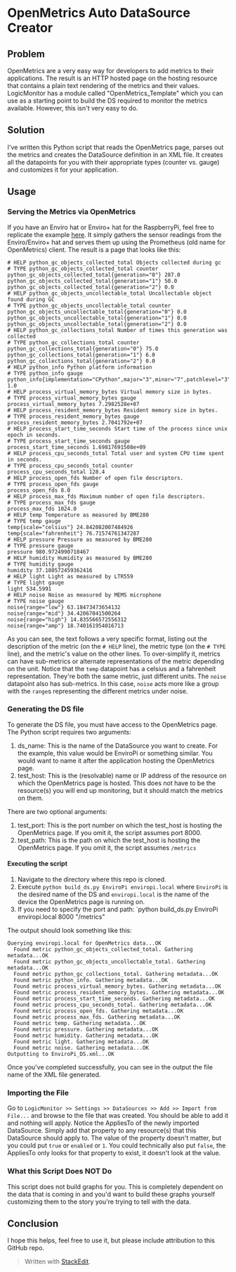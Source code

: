 # OpenMetrics Auto DataSource Creator
## Problem
OpenMetrics are a very easy way for developers to add metrics to their applications. The result is an HTTP hosted page on the hosting resource that contains a plain text rendering of the metrics and their values. LogicMonitor has a module called "OpenMetrics_Template" which you can use as a starting point to build the DS required to monitor the metrics available. However, this isn't very easy to do.
## Solution
I've written this Python script that reads the OpenMetrics page, parses out the metrics and creates the DataSource definition in an XML file. It creates all the datapoints for you with their appropriate types (counter vs. gauge) and customizes it for your application.
## Usage
### Serving the Metrics via OpenMetrics
If you have an Enviro hat or Enviro+ hat for the RaspberryPi, feel free to replicate the example [here](example/serve_metrics.py). It simply gathers the sensor readings from the Enviro/Enviro+ hat and serves them up using the Prometheus (old name for OpenMetrics) client.
The result is a page that looks like this:
```
# HELP python_gc_objects_collected_total Objects collected during gc
# TYPE python_gc_objects_collected_total counter
python_gc_objects_collected_total{generation="0"} 287.0
python_gc_objects_collected_total{generation="1"} 50.0
python_gc_objects_collected_total{generation="2"} 0.0
# HELP python_gc_objects_uncollectable_total Uncollectable object found during GC
# TYPE python_gc_objects_uncollectable_total counter
python_gc_objects_uncollectable_total{generation="0"} 0.0
python_gc_objects_uncollectable_total{generation="1"} 0.0
python_gc_objects_uncollectable_total{generation="2"} 0.0
# HELP python_gc_collections_total Number of times this generation was collected
# TYPE python_gc_collections_total counter
python_gc_collections_total{generation="0"} 75.0
python_gc_collections_total{generation="1"} 6.0
python_gc_collections_total{generation="2"} 0.0
# HELP python_info Python platform information
# TYPE python_info gauge
python_info{implementation="CPython",major="3",minor="7",patchlevel="3",version="3.7.3"} 1.0
# HELP process_virtual_memory_bytes Virtual memory size in bytes.
# TYPE process_virtual_memory_bytes gauge
process_virtual_memory_bytes 7.2982528e+07
# HELP process_resident_memory_bytes Resident memory size in bytes.
# TYPE process_resident_memory_bytes gauge
process_resident_memory_bytes 2.7041792e+07
# HELP process_start_time_seconds Start time of the process since unix epoch in seconds.
# TYPE process_start_time_seconds gauge
process_start_time_seconds 1.69817691508e+09
# HELP process_cpu_seconds_total Total user and system CPU time spent in seconds.
# TYPE process_cpu_seconds_total counter
process_cpu_seconds_total 128.4
# HELP process_open_fds Number of open file descriptors.
# TYPE process_open_fds gauge
process_open_fds 8.0
# HELP process_max_fds Maximum number of open file descriptors.
# TYPE process_max_fds gauge
process_max_fds 1024.0
# HELP temp Temperature as measured by BME280
# TYPE temp gauge
temp{scale="celsius"} 24.842082007484926
temp{scale="fahrenheit"} 76.71574761347287
# HELP pressure Pressure as measured by BME280
# TYPE pressure gauge
pressure 980.9724990710467
# HELP humidity Humidity as measured by BME280
# TYPE humidity gauge
humidity 37.180572459362416
# HELP light Light as measured by LTR559
# TYPE light gauge
light 534.5991
# HELP noise Noise as measured by MEMS microphone
# TYPE noise gauge
noise{range="low"} 63.18473473654132
noise{range="mid"} 34.42067041500264
noise{range="high"} 14.835566572556312
noise{range="amp"} 18.740161954016713
```
As you can see, the text follows a very specific format, listing out the description of the metric (on the `# HELP` line), the metric type (on the `# TYPE` line), and the metric's value on the other lines. To over-simplify it, metrics can have sub-metrics or alternate representations of the metric depending on the unit. Notice that the `temp` datapoint has a celsius and a fahrenheit representation. They're both the same metric, just different units. The `noise` datapoint also has sub-metrics. In this case, `noise` acts more like a group with the `range`s representing the different metrics under noise. 
### Generating the DS file
To generate the DS file, you must have access to the OpenMetrics page. The Python script requires two arguments:
1. ds_name: This is the name of the DataSource you want to create. For the example, this value would be EnviroPi or something similar. You would want to name it after the application hosting the OpenMetrics page.
2. test_host: This is the (resolvable) name or IP address of the resource on which the OpenMetrics page is hosted. This does not have to be the resource(s) you will end up monitoring, but it should match the metrics on them. 

There are two optional arguments:
1. test_port: This is the port number on which the test_host is hosting the OpenMetrics page. If you omit it, the script assumes port 8000.
2. test_path: This is the path on which the test_host is hosting the OpenMetrics page. If you omit it, the script assumes `/metrics`

#### Executing the script
1. Navigate to the directory where this repo is cloned.
2. Execute `python build_ds.py EnviroPi enviropi.local` where `EnviroPi` is the desired name of the DS and `enviropi.local` is the name of the device the OpenMetrics page is running on.
3. If you need to specify the port and path: `python build_ds.py EnviroPi enviropi.local 8000 "/metrics"

The output should look something like this:
```
Querying enviropi.local for OpenMetrics data...OK
  Found metric python_gc_objects_collected_total. Gathering metadata...OK
  Found metric python_gc_objects_uncollectable_total. Gathering metadata...OK
  Found metric python_gc_collections_total. Gathering metadata...OK
  Found metric python_info. Gathering metadata...OK
  Found metric process_virtual_memory_bytes. Gathering metadata...OK
  Found metric process_resident_memory_bytes. Gathering metadata...OK
  Found metric process_start_time_seconds. Gathering metadata...OK
  Found metric process_cpu_seconds_total. Gathering metadata...OK
  Found metric process_open_fds. Gathering metadata...OK
  Found metric process_max_fds. Gathering metadata...OK
  Found metric temp. Gathering metadata...OK
  Found metric pressure. Gathering metadata...OK
  Found metric humidity. Gathering metadata...OK
  Found metric light. Gathering metadata...OK
  Found metric noise. Gathering metadata...OK
Outputting to EnviroPi_DS.xml...OK
```
Once you've completed successfully, you can see in the output the file name of the XML file generated.
### Importing the File
Go to `LogicMonitor >> Settings >> DataSources >> Add >> Import from File...` and browse to the file that was created. You should be able to add it and nothing will apply.
Notice the AppliesTo of the newly imported DataSource. Simply add that property to any resource(s) that this DataSource should apply to. The value of the property doesn't matter, but you could put `true` or `enabled` or `1`. You could technically also put `false`, the AppliesTo only looks for that property to exist, it doesn't look at the value.
### What this Script Does NOT Do
This script does not build graphs for you. This is completely dependent on the data that is coming in and you'd want to build these graphs yourself customizing them to the story you're trying to tell with the data.
## Conclusion
I hope this helps, feel free to use it, but please include attribution to this GitHub repo.
> Written with [StackEdit](https://stackedit.io/).